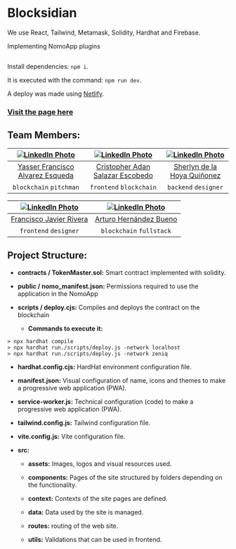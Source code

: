 # Blocksidian

We use React, Tailwind, Metamask, Solidity, Hardhat and Firebase.

Implementing NomoApp plugins

##

Install dependencies: `npm i`.

It is executed with the command: `npm run dev`.

A deploy was made using [Netlify](https://www.netlify.com/).
### [Visit the page here](https://blocksidian.netlify.app/)

##

## Team Members:

| [![LinkedIn Photo](https://media.licdn.com/dms/image/D4D03AQGmLHhGD51Z9g/profile-displayphoto-shrink_400_400/0/1691507975975?e=1700697600&v=beta&t=GjLhgKuLl0JNxzzKpTeN67EHxPH8JoXICxWkJCswqhc)](https://www.linkedin.com/in/yasser-alvarez/) | [![LinkedIn Photo](https://media.licdn.com/dms/image/D5635AQF9Nfuj4W-pgA/profile-framedphoto-shrink_400_400/0/1686029356658?e=1695798000&v=beta&t=lOYGr0FCUzPeEavBrLCY4PyRx-BkfbT_dBROnNeQvms)](https://www.linkedin.com/in/cristopher-salazar-665831236/) | [![LinkedIn Photo](https://media.licdn.com/dms/image/D5603AQEcymEk7jsPZQ/profile-displayphoto-shrink_400_400/0/1681116860455?e=1700697600&v=beta&t=7xajqHjYoFwyu6e4Ua-ExFJ_TF3GjkP9tn4Pp_CQF7Q)](https://www.linkedin.com/in/sherlyn-delahoya-quinonez-a85a15271/) |
| :---: | :---: | :---: |
| [Yasser Francisco Alvarez Esqueda](https://github.com/YasserAlvarez) | [Cristopher Adan Salazar Escobedo](https://github.com/CristopherSa9) | [Sherlyn de la Hoya Quiñonez](https://github.com/SherlynDeLaHoyaQuinonez) |
| `blockchain` `pitchman` | `frontend` `blockchain` | `backend` `designer` |

| [![LinkedIn Photo](https://media.licdn.com/dms/image/D5603AQEUfqYh84YeWQ/profile-displayphoto-shrink_400_400/0/1686946962662?e=1700697600&v=beta&t=TYrl9qaWBxmUqNkgK1OMQsX_iNEMWOT4ulAlaJFAzZU)](https://www.linkedin.com/in/francisco-riv/) | [![LinkedIn Photo](https://media.licdn.com/dms/image/D4E35AQGeKgwbYQeGGA/profile-framedphoto-shrink_400_400/0/1695191661243?e=1695798000&v=beta&t=mTZWuxye0q6fHy4B8FCxHJGzi7Js8ASd-6RnSIr5KFw)](https://www.linkedin.com/in/imrtr/) |
| :---: | :---: |
| [Francisco Javier Rivera](https://github.com/MierderTheKat) | [Arturo Hernández Bueno](https://github.com/imR2D2) |
| `frontend` `designer` | `blockchain` `fullstack` |

##

## Project Structure:

- **contracts / TokenMaster.sol:** Smart contract implemented with solidity.
  
- **public / nomo_manifest.json:** Permissions required to use the application in the NomoApp
  
- **scripts / deploy.cjs:** Compiles and deploys the contract on the blockchain
  
  - **Commands to execute it:**
```
> npx hardhat compile
> npx hardhat run./scripts/deploy.js -network localhost
> npx hardhat run./scripts/deploy.js -network zeniq
```

- **hardhat.config.cjs:** HardHat environment configuration file.
  
- **manifest.json:** Visual configuration of name, icons and themes to make a progressive web application (PWA).
  
- **service-worker.js:** Technical configuration (code) to make a progressive web application (PWA).
  
- **tailwind.config.js:** Tailwind configuration file.
  
- **vite.config.js:** Vite configuration file.
  
- **src:**
  - **assets:** Images, logos and visual resources used.
    
  - **components:** Pages of the site structured by folders depending on the functionality.
  
  - **context:** Contexts of the site pages are defined.

  - **data:** Data used by the site is managed.

  - **routes:** routing of the web site.

  - **utils:** Validations that can be used in frontend.

##
